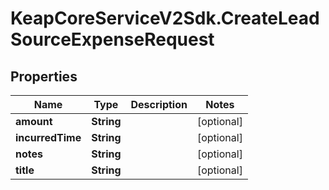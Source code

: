 # KeapCoreServiceV2Sdk.CreateLeadSourceExpenseRequest

## Properties

Name | Type | Description | Notes
------------ | ------------- | ------------- | -------------
**amount** | **String** |  | [optional] 
**incurredTime** | **String** |  | [optional] 
**notes** | **String** |  | [optional] 
**title** | **String** |  | [optional] 


